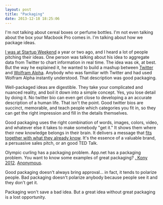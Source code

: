 ```yaml
---
layout: post
title: "Packaging"
date: 2013-12-18 18:25:06
---
```


<p class="p1">
  I'm not talking about cereal boxes or perfume bottles. I'm not even talking about the box your Macbook Pro comes in. I'm talking about how we package ideas.
</p>

<p class="p1">
  <a href="http://www.bryanbraun.com/2012/02/05/startup-weekend-salt-lake-city" target="_blank" rel="noopener noreferrer">I was at Startup Weekend</a> a year or two ago, and I heard a lot of people pitching their ideas. One person was talking about his idea to aggregate data from Twitter to chart information in real time. The idea was ok, at best. But the way he explained it, he wanted to build a mashup between <a href="http://twitter.com" target="_blank" rel="noopener noreferrer">Twitter</a> and <a href="http://www.wolframalpha.com/" target="_blank" rel="noopener noreferrer" title="Wolfram Alpha">Wolfram Alpha</a>. Anybody who was familiar with Twitter and had used Wolfram Alpha instantly understood. That description was good packaging.
</p>

<p class="p1">
  Well-packaged ideas are digestible. They take your complicated and nuanced reality, and boil it down into a simple concept. Yes, you lose detail by doing it. No twitter bio can even get close to developing a an accurate description of a human life. That isn't the point. Good twitter bios are succinct, memorable, and teach people which categories you fit in, so they can get the right impression and fill in the details themselves.
</p>

<p class="p1">
  Good packaging uses the right combination of words, images, colors, video, and whatever else it takes to make somebody "get it." It shows them where their new knowledge belongs in their brain. It delivers a message that <a href="http://bryanbraun.com/2011/06/06/the-new-york-times-and-the-sticky-platform" target="_blank" rel="noopener noreferrer" title="Something I like to refer to as &quot;The Sticky Platform&quot;">fits together with what they already know</a>. It's the essence of a valuable brand, a persuasive sales pitch, or an good TED Talk.
</p>

<p class="p1">
  Olympic curling has a packaging problem. App.net has a packaging problem. You want to know some examples of great packaging? <a href="http://en.wikipedia.org/wiki/Teach_For_America#Function" tatarget="_blank" rel="noopener noreferrer"each for America</a>. <a href="http://www.youtube.com/watch?v=Y4MnpzG5Sqc">Kony 2012</a>. <a href="http://en.wikipedia.org/wiki/Anonymous_(group)" tartarget="_blank" rel="noopener noreferrer"tle="There's something about seeing a crowd wearing those V for Vendetta masks that makes it difficult to forget.">Anonymous</a>.
</p>

<p class="p1">
  Good packaging doesn't always bring approval… in fact, it tends to polarize people. Bad packaging doesn't polarize anybody because people see it and they don't get it.
</p>

<p class="p1">
  Packaging won't save a bad idea. But a great idea without great packaging is a lost opportunity.
</p>